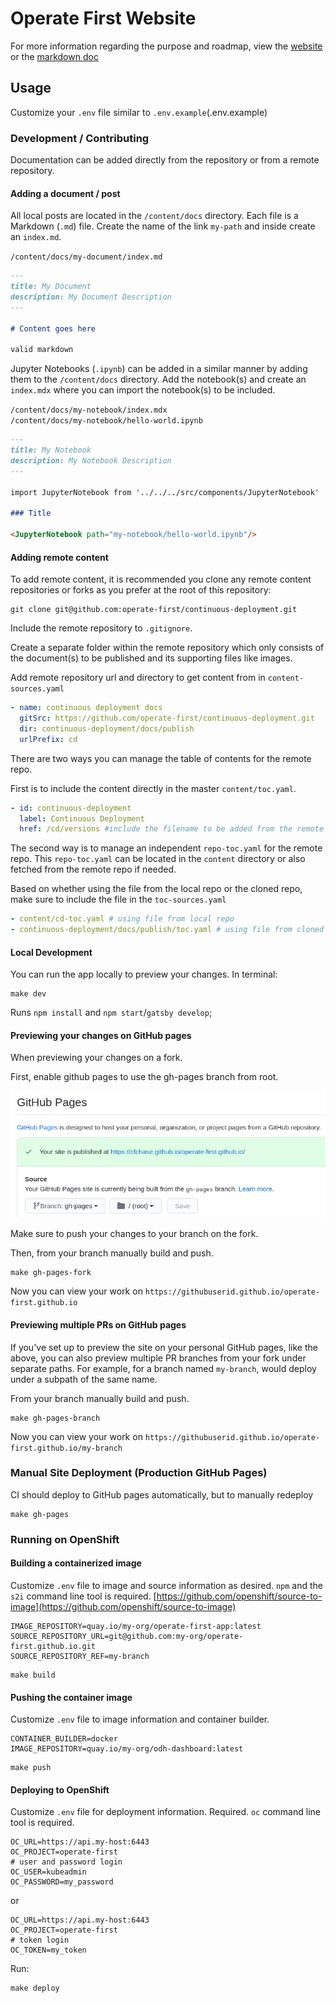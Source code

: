 # Operate First Website

For more information regarding the purpose and roadmap, view the [website](https://operate-first.github.io/) or the [markdown doc](https://github.com/operate-first/operate-first.github.io/blob/master/content/docs/operate-first/index.md)

## Usage

Customize your `.env` file similar to `.env.example`(.env.example)

### Development / Contributing

Documentation can be added directly from the repository or from a remote repository.

#### Adding a document / post

All local posts are located in the `/content/docs` directory. Each file is a Markdown (`.md`) file. Create the name of the link `my-path` and inside create an `index.md`.

`/content/docs/my-document/index.md`

```markdown
---
title: My Document
description: My Document Description
---

# Content goes here

valid markdown
```

Jupyter Notebooks (`.ipynb`) can be added in a similar manner by adding them to the `/content/docs` directory. Add the notebook(s) and create an `index.mdx` where you can import the notebook(s) to be included.

`/content/docs/my-notebook/index.mdx`  
`/content/docs/my-notebook/hello-world.ipynb`  

```markdown
---
title: My Notebook
description: My Notebook Description
---

import JupyterNotebook from '../../../src/components/JupyterNotebook'

### Title

<JupyterNotebook path="my-notebook/hello-world.ipynb"/>
```

#### Adding remote content

To add remote content, it is recommended you clone any remote content repositories or forks as you prefer at the root of this repository:
```shell script
git clone git@github.com:operate-first/continuous-deployment.git
```
Include the remote repository to `.gitignore`.

Create a separate folder within the remote repository which only consists of the document(s) to be published and its supporting files like images.

Add remote repository url and directory to get content from in `content-sources.yaml`

```yaml
- name: continuous deployment docs
  gitSrc: https://github.com/operate-first/continuous-deployment.git
  dir: continuous-deployment/docs/publish
  urlPrefix: cd
```

There are two ways you can manage the table of contents for the remote repo.

First is to include the content directly in the master `content/toc.yaml`.

```yaml
- id: continuous-deployment
  label: Continuous Deployment
  href: /cd/versions #include the filename to be added from the remote repo
```
The second way is to manage an independent `repo-toc.yaml` for the remote repo. This `repo-toc.yaml` can be located in the `content` directory or also fetched from the remote repo if needed.

Based on whether using the file from the local repo or the cloned repo, make sure to include the file in the `toc-sources.yaml`

```yaml
- content/cd-toc.yaml # using file from local repo
- continuous-deployment/docs/publish/toc.yaml # using file from cloned repo
```

#### Local Development


You can run the app locally to preview your changes.
In terminal:

```shell script
make dev
```

Runs `npm install` and `npm start`/`gatsby develop`;

#### Previewing your changes on GitHub pages

When previewing your changes on a fork.

First, enable github pages to use the gh-pages branch from root.

![](misc/gh-pages-fork.png)

Make sure to push your changes to your branch on the fork.

Then, from your branch manually build and push.

```shell script
make gh-pages-fork
```

Now you can view your work on `https://githubuserid.github.io/operate-first.github.io`

#### Previewing multiple PRs on GitHub pages

If you've set up to preview the site on your personal GitHub pages, like the above, you can also preview multiple PR branches from your fork under separate paths. For example, for a branch named `my-branch`, would deploy under a subpath of the same name.

From your branch manually build and push.

```shell script
make gh-pages-branch
```

Now you can view your work on `https://githubuserid.github.io/operate-first.github.io/my-branch`

### Manual Site Deployment (Production GitHub Pages)

CI should deploy to GitHub pages automatically, but to manually redeploy

```shell script
make gh-pages
```

### Running on OpenShift

#### Building a containerized image

Customize `.env` file to image and source information as desired. `npm` and the `s2i` command line tool is required. [https://github.com/openshift/source-to-image](https://github.com/openshift/source-to-image)

```.env
IMAGE_REPOSITORY=quay.io/my-org/operate-first-app:latest
SOURCE_REPOSITORY_URL=git@github.com:my-org/operate-first.github.io.git
SOURCE_REPOSITORY_REF=my-branch
```

```shell script
make build
```

#### Pushing the container image

Customize `.env` file to image information and container builder.

```.env
CONTAINER_BUILDER=docker
IMAGE_REPOSITORY=quay.io/my-org/odh-dashboard:latest
```

```shell script
make push
```

#### Deploying to OpenShift

Customize `.env` file for deployment information. Required. `oc` command line tool is required.

```.env
OC_URL=https://api.my-host:6443
OC_PROJECT=operate-first
# user and password login
OC_USER=kubeadmin
OC_PASSWORD=my_password
```

or

```.env
OC_URL=https://api.my-host:6443
OC_PROJECT=operate-first
# token login
OC_TOKEN=my_token
```

Run:

```shell script
make deploy
```
